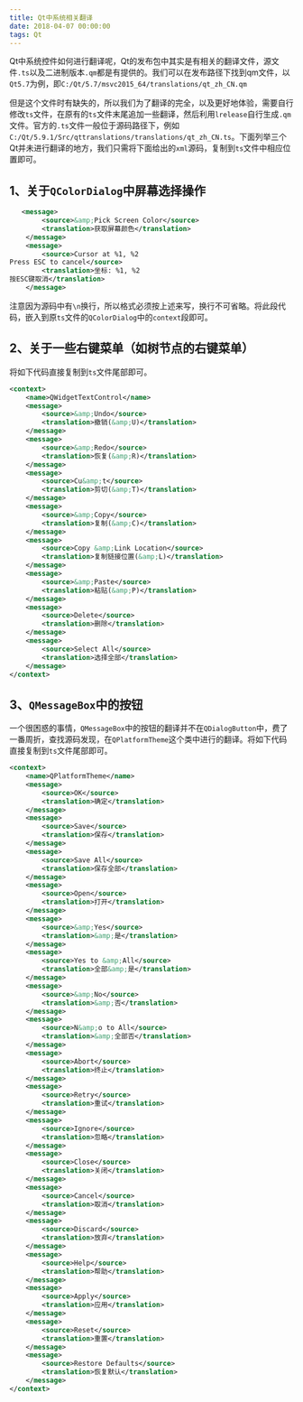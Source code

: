 ```yaml
---
title: Qt中系统相关翻译
date: 2018-04-07 00:00:00
tags: Qt
---
```


Qt中系统控件如何进行翻译呢，Qt的发布包中其实是有相关的翻译文件，源文件`.ts`以及二进制版本`.qm`都是有提供的。我们可以在发布路径下找到qm文件，以`Qt5.7`为例，即`C:/Qt/5.7/msvc2015_64/translations/qt_zh_CN.qm`

但是这个文件时有缺失的，所以我们为了翻译的完全，以及更好地体验，需要自行修改`ts`文件，在原有的`ts`文件末尾追加一些翻译，然后利用`lrelease`自行生成`.qm`文件。官方的`.ts`文件一般位于源码路径下，例如`C:/Qt/5.9.1/Src/qttranslations/translations/qt_zh_CN.ts`。下面列举三个Qt并未进行翻译的地方，我们只需将下面给出的`xml`源码，复制到`ts`文件中相应位置即可。

<!-- more --> 

## 1、关于`QColorDialog`中屏幕选择操作

``` xml
   <message>
        <source>&amp;Pick Screen Color</source>
        <translation>获取屏幕颜色</translation>
    </message>
    <message>
        <source>Cursor at %1, %2
Press ESC to cancel</source>
        <translation>坐标: %1, %2
按ESC键取消</translation>
    </message>
```
注意因为源码中有`\n`换行，所以格式必须按上述来写，换行不可省略。将此段代码，嵌入到原`ts`文件的`QColorDialog`中的`context`段即可。


## 2、关于一些右键菜单（如树节点的右键菜单）

将如下代码直接复制到`ts`文件尾部即可。

``` xml
<context>
    <name>QWidgetTextControl</name>
    <message>
        <source>&amp;Undo</source>
        <translation>撤销(&amp;U)</translation>
    </message>
    <message>
        <source>&amp;Redo</source>
        <translation>恢复(&amp;R)</translation>
    </message>
    <message>
        <source>Cu&amp;t</source>
        <translation>剪切(&amp;T)</translation>
    </message>
    <message>
        <source>&amp;Copy</source>
        <translation>复制(&amp;C)</translation>
    </message>
    <message>
        <source>Copy &amp;Link Location</source>
        <translation>复制链接位置(&amp;L)</translation>
    </message>
    <message>
        <source>&amp;Paste</source>
        <translation>粘贴(&amp;P)</translation>
    </message>
    <message>
        <source>Delete</source>
        <translation>删除</translation>
    </message>
    <message>
        <source>Select All</source>
        <translation>选择全部</translation>
    </message>
</context>
```



## 3、`QMessageBox`中的按钮

一个很困惑的事情，`QMessageBox`中的按钮的翻译并不在`QDialogButton`中，费了一番周折，查找源码发现，在`QPlatformTheme`这个类中进行的翻译。将如下代码直接复制到`ts`文件尾部即可。

``` xml
<context>
    <name>QPlatformTheme</name>
    <message>
        <source>OK</source>
        <translation>确定</translation>
    </message>
    <message>
        <source>Save</source>
        <translation>保存</translation>
    </message>
    <message>
        <source>Save All</source>
        <translation>保存全部</translation>
    </message>
    <message>
        <source>Open</source>
        <translation>打开</translation>
    </message>
    <message>
        <source>&amp;Yes</source>
        <translation>&amp;是</translation>
    </message>
    <message>
        <source>Yes to &amp;All</source>
        <translation>全部&amp;是</translation>
    </message>
    <message>
        <source>&amp;No</source>
        <translation>&amp;否</translation>
    </message>
    <message>
        <source>N&amp;o to All</source>
        <translation>&amp;全部否</translation>
    </message>
    <message>
        <source>Abort</source>
        <translation>终止</translation>
    </message>
    <message>
        <source>Retry</source>
        <translation>重试</translation>
    </message>
    <message>
        <source>Ignore</source>
        <translation>忽略</translation>
    </message>
    <message>
        <source>Close</source>
        <translation>关闭</translation>
    </message>
    <message>
        <source>Cancel</source>
        <translation>取消</translation>
    </message>
    <message>
        <source>Discard</source>
        <translation>放弃</translation>
    </message>
    <message>
        <source>Help</source>
        <translation>帮助</translation>
    </message>
    <message>
        <source>Apply</source>
        <translation>应用</translation>
    </message>
    <message>
        <source>Reset</source>
        <translation>重置</translation>
    </message>
    <message>
        <source>Restore Defaults</source>
        <translation>恢复默认</translation>
    </message>
</context>
```
